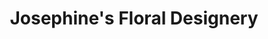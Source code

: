 ---
title: "Josephine's Floral Designery"
url: /sioux-falls/josephines-floral-designery/
shop: Blumen
---
